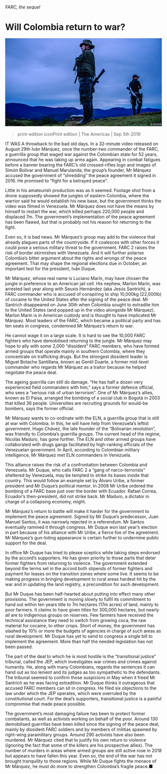 ###### FARC, the sequel

# Will Colombia return to war? 

![image](images/20190907_AMP003_0.jpg) 

> print-edition iconPrint edition | The Americas | Sep 5th 2019 

IT WAS A throwback to the bad old days. In a 32-minute video released on August 29th Iván Márquez, once the number-two commander of the FARC, a guerrilla group that waged war against the Colombian state for 52 years, announced that he was taking up arms again. Appearing in combat fatigues before a banner bearing the FARC’s old crossed-rifles logo and images of Simón Bolívar and Manuel Marulanda, the group’s founder, Mr Márquez accused the government of “shredding” the peace agreement it signed in 2016. He promised to “fight for a betrayed peace”. 

Little in his amateurish production was as it seemed. Footage shot from a drone supposedly showed the jungles of eastern Colombia, where the warrior said he would establish his new base, but the government thinks the video was filmed in Venezuela. Mr Márquez does not have the means by himself to restart the war, which killed perhaps 220,000 people and displaced 7m. The government’s implementation of the peace agreement has been flawed, but that is probably not his reason for returning to the fight. 

Even so, it is bad news. Mr Márquez’s group may add to the violence that already plagues parts of the countryside. If it coalesces with other forces it could pose a serious military threat to the government. FARC 2 raises the risk of border skirmishes with Venezuela. And it will further polarise Colombia’s bitter argument about the rights and wrongs of the peace agreement. That may shape the regional elections due in October, an important test for the president, Iván Duque. 

Mr Márquez, whose real name is Luciano Marín, may have chosen the jungle in preference to an American jail cell. His nephew, Marlon Marín, was arrested last year along with Seuxis Hernández (aka Jesús Santrich), a FARC commander who is accused of conspiring to ship 10,000kg (22,000lb) of cocaine to the United States after the signing of the peace deal. Mr Santrich disappeared on June 30th when Colombia sought to extradite him to the United States (and popped up in the video alongside Mr Márquez). Marlon Marín is in American custody and is thought to have implicated Mr Márquez. Most leaders of the FARC, which became a political party and has ten seats in congress, condemned Mr Márquez’s return to war. 

He cannot wage it on a large scale. It is hard to see the 10,000 FARC fighters who have demobilised returning to the jungle. Mr Márquez may hope to ally with some 2,000 “dissident” FARC members, who have formed armed groups that operate mainly in southern Colombia, where they concentrate on trafficking drugs. But the strongest dissident leader is Miguel Botache Santillana, known as Gentil Duarte, a former mid-level commander who regards Mr Márquez as a traitor because he helped negotiate the peace deal. 

The ageing guerrilla can still do damage. “He has half a dozen very experienced field commanders with him,” says a former defence official, who sees a “serious risk of urban terrorism”. One of Mr Márquez’s allies, known as El Paisa, arranged the bombing of a social club in Bogotá in 2003 that killed 36 people. Universities are recruiting grounds for would-be bombers, says the former official. 

Mr Márquez wants to co-ordinate with the ELN, a guerrilla group that is still at war with Colombia. In this, he will have help from Venezuela’s leftist government. Hugo Chávez, the late founder of the “Bolivarian revolution”, was friendly to Colombia’s guerrilla groups. The current head of the regime, Nicolás Maduro, has gone further. The ELN and other armed groups have collaborated with drugs gangs facilitated by high-ranking officials of the Venezuelan government. In April, according to Colombian military intelligence, Mr Márquez met ELN commanders in Venezuela. 

This alliance raises the risk of a confrontation between Colombia and Venezuela. Mr Duque, who calls FARC 2 a “gang of narco-terrorists” sheltered by Venezuela, may be tempted to strike its bases inside that country. This would follow an example set by Álvaro Uribe, a former president and Mr Duque’s political mentor. In 2008 Mr Uribe ordered the bombing of a FARC base just over the border with Ecuador. Rafael Correa, Ecuador’s then-president, did not strike back. Mr Maduro, a dictator in charge of a collapsing economy, might. 

Mr Márquez’s return to battle will make it harder for the government to implement the peace agreement. Signed by Mr Duque’s predecessor, Juan Manuel Santos, it was narrowly rejected in a referendum. Mr Santos eventually rammed it through congress. Mr Duque won last year’s election in part because of his alliance with Mr Uribe, a fierce foe of the agreement. Mr Márquez’s gun-toting appearance is certain further to undermine public support for the deal. 

In office Mr Duque has tried to please sceptics while taking steps endorsed by the accord’s supporters. He has given priority to those parts that deter former fighters from returning to violence. The government extended beyond the terms set in the accord both stipends of former fighters and payment for leases on the transition zones where some live. It seems to be making progress in bringing development to rural areas hardest hit by the war and in updating the land registry, a precondition for such development. 

But Mr Duque has been half-hearted about putting into effect many other provisions. The government is moving slowly to fulfil its commitment to hand out within ten years title to 7m hectares (17m acres) of land, mainly to poor farmers. It claims to have given titles for 300,000 hectares, but nearly all are to indigenous groups on reserves. Few farmers have received the technical assistance they need to switch from growing coca, the raw material for cocaine, to other crops. Short of money, the government has slashed by 10% or more the budgets of agencies in charge of such areas as rural development. Mr Duque has yet to send to congress a single bill to implement the agreement. More than half the needed legislation has not been passed. 

The part of the deal to which he is most hostile is the “transitional justice” tribunal, called the JEP, which investigates war crimes and crimes against humanity. He, along with many Colombians, regards the sentences it can hand out as too lenient and its judges as too sympathetic to the defendants. The tribunal seemed to confirm those suspicions in May when it freed Mr Santrich as he was facing extradition. Mr Duque thinks it outrageous that accused FARC members can sit in congress. He filed six objections to the law under which the JEP operates, which were overruled by the constitutional court. For the deal’s supporters, transitional justice is a painful compromise that made peace possible. 

The government’s most damaging failure has been to protect former combatants, as well as activists working on behalf of the poor. Around 130 demobilised guerrillas have been killed since the signing of the peace deal, mainly by dissident FARC soldiers and by members of militias spawned by right-wing paramilitary groups. Around 290 activists have also been murdered. Mr Márquez cited that to justify his own return to violence (ignoring the fact that some of the killers are his prospective allies). The number of murders in areas where armed groups are still active rose in 2018 but appears to have fallen this year. Even so, the end of the war has not brought tranquility to those regions. While Mr Duque fights the menace of Mr Márquez, he must do more to strengthen Colombia’s fragile peace.■ 

